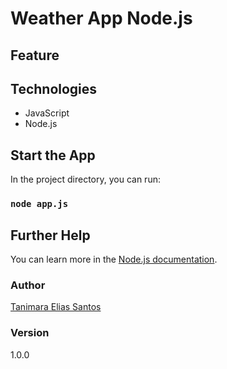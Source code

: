 # Weather App Node.js

## Feature

## Technologies

- JavaScript
- Node.js

## Start the App

In the project directory, you can run:

### `node app.js`

## Further Help

You can learn more in the [Node.js documentation](https://nodejs.org/docs/latest-v15.x/api/index.html).

### Author

[Tanimara Elias Santos](https://github.com/anthropovixen)

### Version

1.0.0
